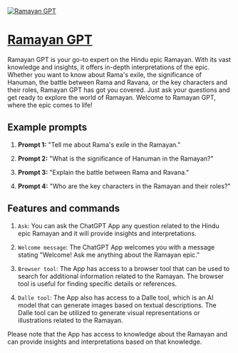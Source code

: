 [![Ramayan GPT](https://files.oaiusercontent.com/file-ftEvdHqr5koeR8yWrdURCs7X?se=2123-10-18T16%3A27%3A48Z&sp=r&sv=2021-08-06&sr=b&rscc=max-age%3D31536000%2C%20immutable&rscd=attachment%3B%20filename%3D36b4289a-196e-4536-be4a-395a1ee66b2e.png&sig=X6gtwoQyzLIoJfcIg2sLz18OF14jE4DIhZTlis7jzaI%3D)](https://chat.openai.com/g/g-syarL9twx-ramayan-gpt)

# [Ramayan GPT](https://chat.openai.com/g/g-syarL9twx-ramayan-gpt)

Ramayan GPT is your go-to expert on the Hindu epic Ramayan. With its vast knowledge and insights, it offers in-depth interpretations of the epic. Whether you want to know about Rama's exile, the significance of Hanuman, the battle between Rama and Ravana, or the key characters and their roles, Ramayan GPT has got you covered. Just ask your questions and get ready to explore the world of Ramayan. Welcome to Ramayan GPT, where the epic comes to life!

## Example prompts

1. **Prompt 1:** "Tell me about Rama's exile in the Ramayan."

2. **Prompt 2:** "What is the significance of Hanuman in the Ramayan?"

3. **Prompt 3:** "Explain the battle between Rama and Ravana."

4. **Prompt 4:** "Who are the key characters in the Ramayan and their roles?"

## Features and commands

1. `Ask`: You can ask the ChatGPT App any question related to the Hindu epic Ramayan and it will provide insights and interpretations.

2. `Welcome message`: The ChatGPT App welcomes you with a message stating "Welcome! Ask me anything about the Ramayan epic."

3. `Browser tool`: The App has access to a browser tool that can be used to search for additional information related to the Ramayan. The browser tool is useful for finding specific details or references.

4. `Dalle tool`: The App also has access to a Dalle tool, which is an AI model that can generate images based on textual descriptions. The Dalle tool can be utilized to generate visual representations or illustrations related to the Ramayan.

Please note that the App has access to knowledge about the Ramayan and can provide insights and interpretations based on that knowledge.